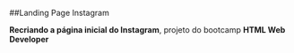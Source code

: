 ##Landing Page Instagram

**Recriando a página inicial do Instagram**, projeto do bootcamp **HTML Web Developer**